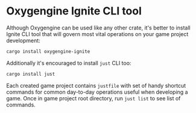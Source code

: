 # Oxygengine Ignite CLI tool

Although Oxygengine can be used like any other crate, it's better to install
Ignite CLI tool that will govern most vital operations on your game project
development:
```bash
cargo install oxygengine-ignite
```

Additionally it's encouraged to install `just` CLI too:
```bash
cargo install just
```
Each created game project contains `justfile` with set of handy shortcut
commands for common day-to-day operations useful when developing a game.
Once in game project root directory, run `just list` to see list of commands.